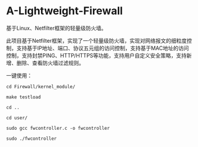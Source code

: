 # A-Lightweight-Firewall
基于Linux、Netfilter框架的轻量级防火墙。

此项目基于Netfilter框架，实现了一个轻量级防火墙，实现对网络报文的细粒度控制，支持基于IP地址、端口、协议五元组的访问控制，支持基于MAC地址的访问控制，支持封禁PING、HTTP/HTTPS等功能，支持用户自定义安全策略，支持新增、删除、查看防火墙过滤规则。

一键使用：
  
    cd Firewall/kernel_module/
  
    make testload
  
    cd ..
  
    cd user/
  
    sudo gcc fwcontroller.c -o fwcontroller
  
    sudo ./fwcontroller
